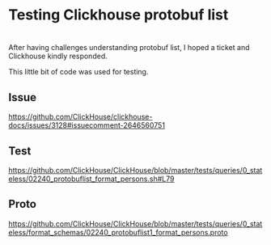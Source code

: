 
#
# Testing Clickhouse protobuf list
#

After having challenges understanding protobuf list, I hoped a ticket and Clickhouse kindly responded.

This little bit of code was used for testing.

## Issue
https://github.com/ClickHouse/clickhouse-docs/issues/3128#issuecomment-2646560751

## Test
https://github.com/ClickHouse/ClickHouse/blob/master/tests/queries/0_stateless/02240_protobuflist_format_persons.sh#L79

## Proto
https://github.com/ClickHouse/ClickHouse/blob/master/tests/queries/0_stateless/format_schemas/02240_protobuflist1_format_persons.proto